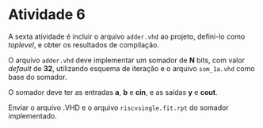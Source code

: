 # Atividade 6

A sexta atividade é incluir o arquivo `adder.vhd` ao projeto, defini-lo como *toplevel*, e obter os resultados de compilação.

O arquivo `adder.vhd` deve implementar um somador de **N** bits, com valor *default* de **32**, utilizando esquema de iteração e o arquivo `som_1a.vhd` como base do somador.

O somador deve ter as entradas **a**, **b** e **cin**, e as saídas **y** e **cout**.

Enviar o arquivo .VHD e o arquivo `riscvsingle.fit.rpt` do somador implementado.